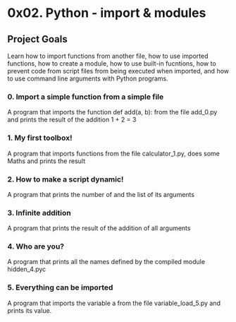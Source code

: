 # 0x02. Python - import & modules

## Project Goals

Learn how to import functions from another file, how to use imported functions, how to create a module, how to use built-in fucntions, how to prevent code from script files from being executed when imported, and how to use command line arguments with Python programs.

### 0. Import a simple function from a simple file
A program that imports the function def add(a, b): from the file add_0.py and prints the result of the addition 1 + 2 = 3

### 1. My first toolbox!
A program that imports functions from the file calculator_1.py, does some Maths and prints the result

### 2. How to make a script dynamic!
A program that prints the number of and the list of its arguments

### 3. Infinite addition
A program that prints the result of the addition of all arguments

### 4. Who are you?
A program that prints all the names defined by the compiled module hidden_4.pyc

### 5. Everything can be imported
A program that imports the variable a from the file variable_load_5.py and prints its value.
